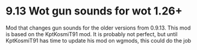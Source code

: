 # 9.13 Wot gun sounds for wot 1.26+
 Mod that changes gun sounds for the older versions from 0.9.13. This mod is based on the KptKosmiT91 mod. It is probably not perfect, but until KptKosmiT91 has time to update his mod on wgmods, this could do the job
